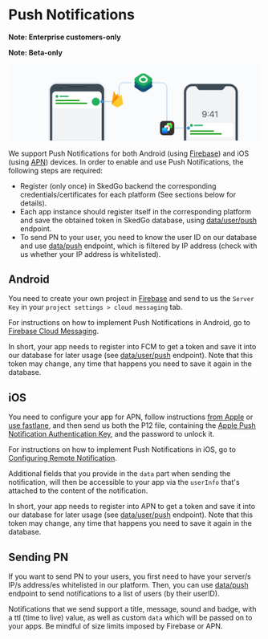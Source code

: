 # Push Notifications

**Note: Enterprise customers-only**

**Note: Beta-only**

![Notification](/img/tripgo-api-notification@2x-100.jpg)

We support Push Notifications for both Android (using [Firebase](https://firebase.google.com/docs/notifications/?hl=es)) and iOS (using [APN](https://developer.apple.com/notifications/)) devices. In order to enable and use Push Notifications, the following steps are required:

- Register (only once) in SkedGo backend the corresponding credentials/certificates for each platform (See sections below for details).
- Each app instance should register itself in the corresponding platform and save the obtained token in SkedGo database, using [data/user/push](https://developer.tripgo.com/swagger/?url=https://raw.githubusercontent.com/skedgo/tripgo-api/gh-pages/specs/pn.swagger.yaml) endpoint.
- To send PN to your user, you need to know the user ID on our database and use [data/push](https://developer.tripgo.com/swagger/?url=https://raw.githubusercontent.com/skedgo/tripgo-api/gh-pages/specs/pn.swagger.yaml) endpoint, which is filtered by IP address (check with us whether your IP address is whitelisted). 


## Android

You need to create your own project in [Firebase](https://console.firebase.google.com) and send to us the `Server Key` in your `project settings > cloud messaging` tab.

For instructions on how to implement Push Notifications in Android, go to [Firebase Cloud Messaging](https://firebase.google.com/docs/cloud-messaging).

In short, your app needs to register into FCM to get a token and save it into our database for later usage (see [data/user/push](https://developer.tripgo.com/swagger/?url=https://raw.githubusercontent.com/skedgo/tripgo-api/gh-pages/specs/pn.swagger.yaml) endpoint). Note that this token may change, any time that happens you need to save it again in the database.


## iOS

You need to configure your app for APN, follow instructions [from Apple](http://help.apple.com/xcode/mac/current/#/dev11b059073) or [use fastlane](https://docs.fastlane.tools/actions/pem/), and then send us both the P12 file, containing the [Apple Push Notification Authentication Key](http://help.apple.com/xcode/mac/current/#/dev11b059073?sub=dev1eb5dfe65), and the password to unlock it.

For instructions on how to implement Push Notifications in iOS, go to [Configuring Remote Notification](https://developer.apple.com/library/content/documentation/NetworkingInternet/Conceptual/RemoteNotificationsPG/HandlingRemoteNotifications.html#//apple_ref/doc/uid/TP40008194-CH6-SW4).

Additional fields that you provide in the `data` part when sending the notification, will then be accessible to your app via the `userInfo` that's attached to the content of the notification.

In short, your app needs to register into APN to get a token and save it into our database for later usage (see [data/user/push](https://developer.tripgo.com/swagger/?url=https://raw.githubusercontent.com/skedgo/tripgo-api/gh-pages/specs/pn.swagger.yaml) endpoint). Note that this token may change, any time that happens you need to save it again in the database.


## Sending PN

If you want to send PN to your users, you first need to have your server/s IP/s address/es whitelisted in our platform. Then, you can use [data/push](https://developer.tripgo.com/swagger/?url=https://raw.githubusercontent.com/skedgo/tripgo-api/gh-pages/specs/pn.swagger.yaml) endpoint to send notifications to a list of users (by their userID).

Notifications that we send support a title, message, sound and badge, with a ttl (time to live) value, as well as custom `data` which will be passed on to your apps. Be mindful of size limits imposed by Firebase or APN.